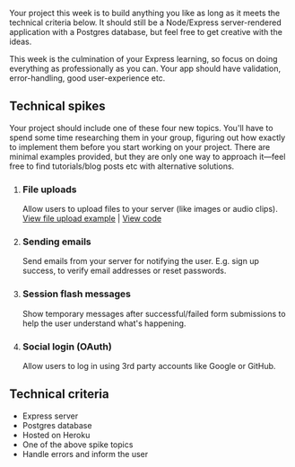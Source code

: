 Your project this week is to build anything you like as long as it meets the technical criteria below. It should still be a Node/Express server-rendered application with a Postgres database, but feel free to get creative with the ideas.

This week is the culmination of your Express learning, so focus on doing everything as professionally as you can. Your app should have validation, error-handling, good user-experience etc.

## Technical spikes

Your project should include one of these four new topics. You'll have to spend some time researching them in your group, figuring out how exactly to implement them before you start working on your project. There are minimal examples provided, but they are only one way to approach it—feel free to find tutorials/blog posts etc with alternative solutions.

1. ### File uploads
   Allow users to upload files to your server (like images or audio clips).  
   [View file upload example](https://express-file-upload-example.glitch.me) | [View code](https://glitch.com/edit/#!/express-file-upload-example)
1. ### Sending emails
   Send emails from your server for notifying the user. E.g. sign up success, to verify email addresses or reset passwords.
1. ### Session flash messages
   Show temporary messages after successful/failed form submissions to help the user understand what's happening.
1. ### Social login (OAuth)
   Allow users to log in using 3rd party accounts like Google or GitHub.

## Technical criteria

- Express server
- Postgres database
- Hosted on Heroku
- One of the above spike topics
- Handle errors and inform the user
